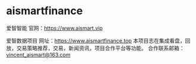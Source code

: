 # aismartfinance
爱智智能
官网：https://www.aismart.vip

爱智数据项目
网址：https://www.aismartfinance.top
本项目志在集成看盘，回放，交易策略推荐，交易，新闻资讯，项目合作平台等功能。
合作联系邮箱：vincent_aismart@163.com
